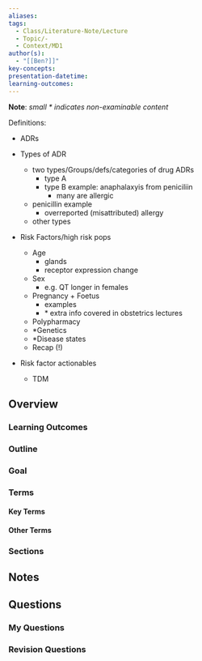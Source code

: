 ```yaml
---
aliases: 
tags:
  - Class/Literature-Note/Lecture
  - Topic/-
  - Context/MD1
author(s):
  - "[[Ben?]]"
key-concepts: 
presentation-datetime: 
learning-outcomes:
---
```

**Note**: *small \* indicates non-examinable content*  


Definitions: 
- ADRs



- Types of ADR
	- two types/Groups/defs/categories of drug ADRs
		- type A
		- type B example: anaphalaxyis from peniciliin
			- many are allergic
	- penicillin example
		- overreported (misattributed) allergy
	- other types
- Risk Factors/high risk pops
	- Age
		- glands
		- receptor expression change
	- Sex
		- e.g. QT longer in females
	- Pregnancy + Foetus
		- examples
		- \* extra info covered in obstetrics lectures
	- Polypharmacy
	- \*Genetics
	- \*Disease states
	- Recap (!)
- Risk factor actionables
	- TDM

## Overview
### Learning Outcomes

### Outline

### Goal

### Terms
#### Key Terms

#### Other Terms

### Sections


## Notes


## Questions

### My Questions
### Revision Questions




